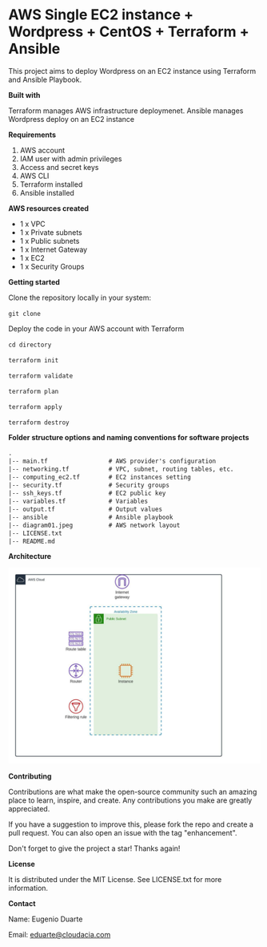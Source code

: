 # AWS Single EC2 instance + Wordpress + CentOS + Terraform + Ansible

This project aims to deploy Wordpress on an EC2 instance using Terraform and Ansible Playbook.

**Built with**

Terraform manages AWS infrastructure deploymenet.
Ansible manages Wordpress deploy on an EC2 instance

**Requirements**

1. AWS account
2. IAM user with admin privileges
3. Access and secret keys
4. AWS CLI
5. Terraform installed
6. Ansible installed

**AWS resources created**

* 1 x VPC
* 1 x Private subnets
* 1 x Public subnets
* 1 x Internet Gateway
* 1 x EC2
* 1 x Security Groups

**Getting started**

Clone the repository locally in your system:

`git clone`

Deploy the code in your AWS account with Terraform

`cd directory`

`terraform init`

`terraform validate`

`terraform plan`

`terraform apply`

`terraform destroy`

**Folder structure options and naming conventions for software projects**
```
.
|-- main.tf                 # AWS provider's configuration
|-- networking.tf           # VPC, subnet, routing tables, etc.
|-- computing_ec2.tf        # EC2 instances setting
|-- security.tf             # Security groups
|-- ssh_keys.tf             # EC2 public key
|-- variables.tf            # Variables
|-- output.tf               # Output values
|-- ansible                 # Ansible playbook
|-- diagram01.jpeg          # AWS network layout
|-- LICENSE.txt
|-- README.md
```

**Architecture**

![Screenshot](diagram01.jpeg)

**Contributing**

Contributions are what make the open-source community such an amazing place to learn, inspire, and create. Any contributions you make are greatly appreciated.

If you have a suggestion to improve this, please fork the repo and create a pull request. You can also open an issue with the tag "enhancement".

Don't forget to give the project a star! Thanks again!

**License**

It is distributed under the MIT License. See LICENSE.txt for more information.

**Contact**

Name: Eugenio Duarte

Email: eduarte@cloudacia.com
